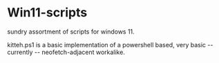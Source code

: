 # Win11-scripts
sundry assortment of scripts for windows 11.

kitteh.ps1 is a basic implementation of a powershell based, very basic -- currently -- neofetch-adjacent workalike.
